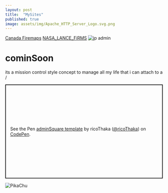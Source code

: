 ```yaml
---
layout: post
title:  "MySites"
published: true
image: assets/img/Apache_HTTP_Server_Logo.svg.png
---
```


[Canada Firemaps](https://www.arcgis.com/apps/dashboards/3ffcc2d0ef3e4e0999b0cf8b636defa3)
[NASA_LANCE_FiRMS](https://firms.modaps.eosdis.nasa.gov/usfs/map/#d:24hrs;@-97.1,40.4,4.4z)
![jp admin](https://media.tenor.com/QpiB1JJsfZIAAAAM/theoretically-yes-yes.gif)
# cominSoon 
its a mission control style concept to manage all my life that i can attach to a /
<p class="codepen" data-height="300" data-default-tab="html,result" data-slug-hash="yyBOYBL" data-pen-title="adminSquare template" data-user="ricoThaka" style="height: 300px; box-sizing: border-box; display: flex; align-items: center; justify-content: center; border: 2px solid; margin: 1em 0; padding: 1em;">
  <span>See the Pen <a href="https://codepen.io/ricoThaka/pen/yyBOYBL">
  adminSquare template</a> by ricoThaka (<a href="https://codepen.io/ricoThaka">@ricoThaka</a>)
  on <a href="https://codepen.io">CodePen</a>.</span>
</p>
<script async src="https://cpwebassets.codepen.io/assets/embed/ei.js"></script>

![PikaChu](https://i.redd.it/q0dd3k02unqb1.gif)
